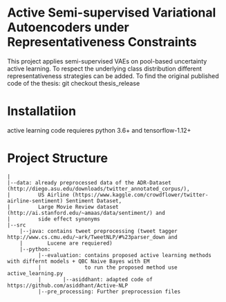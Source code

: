 # Active Semi-supervised Variational Autoencoders under Representativeness Constraints
This project applies semi-supervised VAEs on pool-based uncertainty active learning. To respect the underlying class distribution different representativeness strategies can be added.
To find the original published code of the thesis:
    git checkout thesis_release
# Installatiion
active learning code requieres python 3.6+ and tensorflow-1.12+
# Project Structure
    |
    |--data: already preprocessed data of the ADR-Dataset (http://diego.asu.edu/downloads/twitter_annotated_corpus/),
    |         US Airline (https://www.kaggle.com/crowdflower/twitter-airline-sentiment) Sentiment Dataset, 
    |         Large Movie Review dataset (http://ai.stanford.edu/~amaas/data/sentiment/) and
    |         side effect synonyms    
    |--src
        |--java: contains tweet preprocessing (tweet tagger http://www.cs.cmu.edu/~ark/TweetNLP/#%23parser_down and 
        |        Lucene are requiered)
        |--python: 
              |--evaluation: contains proposed active learning methods with differnt models + QBC Naive Bayes with EM
              |              to run the proposed method use active_learning.py
              |       |--asiddhant: adapted code of https://github.com/asiddhant/Active-NLP
              |--pre_processing: Further preprocession files
